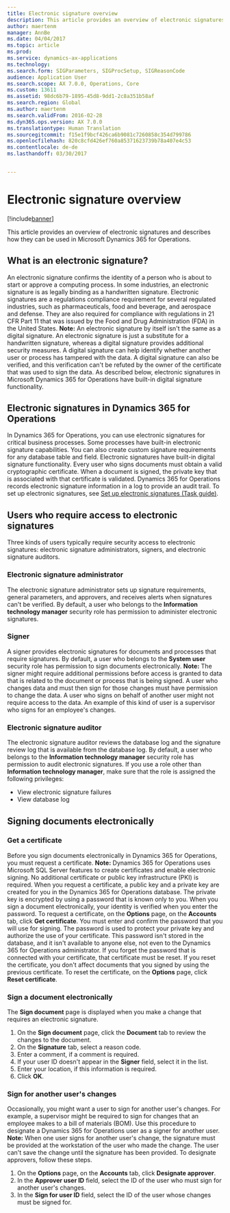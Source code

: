 ```yaml
---
title: Electronic signature overview
description: This article provides an overview of electronic signatures and describes how they can be used in Microsoft Dynamics 365 for Operations.
author: maertenm
manager: AnnBe
ms.date: 04/04/2017
ms.topic: article
ms.prod: 
ms.service: dynamics-ax-applications
ms.technology: 
ms.search.form: SIGParameters, SIGProcSetup, SIGReasonCode
audience: Application User
ms.search.scope: AX 7.0.0, Operations, Core
ms.custom: 13611
ms.assetid: 98dc6b79-1895-45d8-9dd1-2c8a351b58af
ms.search.region: Global
ms.author: maertenm
ms.search.validFrom: 2016-02-28
ms.dyn365.ops.version: AX 7.0.0
ms.translationtype: Human Translation
ms.sourcegitcommit: f15e1f9bcf426ca6b9081c7260858c354d799786
ms.openlocfilehash: 820c8cfd426ef760a85371623739b78a407e4c53
ms.contentlocale: de-de
ms.lasthandoff: 03/30/2017


---
```


# <a name="electronic-signature-overview"></a>Electronic signature overview

[!include[banner](../includes/banner.md)]


This article provides an overview of electronic signatures and describes how they can be used in Microsoft Dynamics 365 for Operations.

<a name="what-is-an-electronic-signature"></a>What is an electronic signature?
--------------------------------

An electronic signature confirms the identity of a person who is about to start or approve a computing process. In some industries, an electronic signature is as legally binding as a handwritten signature. Electronic signatures are a regulations compliance requirement for several regulated industries, such as pharmaceuticals, food and beverage, and aerospace and defense. They are also required for compliance with regulations in 21 CFR Part 11 that was issued by the Food and Drug Administration (FDA) in the United States. **Note:** An electronic signature by itself isn't the same as a digital signature. An electronic signature is just a substitute for a handwritten signature, whereas a digital signature provides additional security measures. A digital signature can help identify whether another user or process has tampered with the data. A digital signature can also be verified, and this verification can't be refuted by the owner of the certificate that was used to sign the data. As described below, electronic signatures in Microsoft Dynamics 365 for Operations have built-in digital signature functionality.

## <a name="electronic-signatures-in-dynamics-365-for-operations"></a>Electronic signatures in Dynamics 365 for Operations
In Dynamics 365 for Operations, you can use electronic signatures for critical business processes. Some processes have built-in electronic signature capabilities. You can also create custom signature requirements for any database table and field. Electronic signatures have built-in digital signature functionality. Every user who signs documents must obtain a valid cryptographic certificate. When a document is signed, the private key that is associated with that certificate is validated. Dynamics 365 for Operations records electronic signature information in a log to provide an audit trail. To set up electronic signatures, see [Set up electronic signatures (Task guide)](http://ax.help.dynamics.com/en/wiki/set-up-electronic-signatures/).

## <a name="users-who-require-access-to-electronic-signatures"></a>Users who require access to electronic signatures
Three kinds of users typically require security access to electronic signatures: electronic signature administrators, signers, and electronic signature auditors.

### <a name="electronic-signature-administrator"></a>Electronic signature administrator

The electronic signature administrator sets up signature requirements, general parameters, and approvers, and receives alerts when signatures can't be verified. By default, a user who belongs to the **Information technology manager** security role has permission to administer electronic signatures.

### <a name="signer"></a>Signer

A signer provides electronic signatures for documents and processes that require signatures. By default, a user who belongs to the **System user** security role has permission to sign documents electronically. **Note:** The signer might require additional permissions before access is granted to data that is related to the document or process that is being signed. A user who changes data and must then sign for those changes must have permission to change the data. A user who signs on behalf of another user might not require access to the data. An example of this kind of user is a supervisor who signs for an employee's changes.

### <a name="electronic-signature-auditor"></a>Electronic signature auditor

The electronic signature auditor reviews the database log and the signature review log that is available from the database log. By default, a user who belongs to the **Information technology manager** security role has permission to audit electronic signatures. If you use a role other than **Information technology manager**, make sure that the role is assigned the following privileges:

-   View electronic signature failures
-   View database log

## <a name="signing-documents-electronically"></a>Signing documents electronically
### <a name="get-a-certificate"></a>Get a certificate

Before you sign documents electronically in Dynamics 365 for Operations, you must request a certificate. **Note:** Dynamics 365 for Operations uses Microsoft SQL Server features to create certificates and enable electronic signing. No additional certificate or public key infrastructure (PKI) is required. When you request a certificate, a public key and a private key are created for you in the Dynamics 365 for Operations database. The private key is encrypted by using a password that is known only to you. When you sign a document electronically, your identity is verified when you enter the password. To request a certificate, on the **Options** page, on the **Accounts** tab, click **Get certificate**. You must enter and confirm the password that you will use for signing. The password is used to protect your private key and authorize the use of your certificate. This password isn't stored in the database, and it isn't available to anyone else, not even to the Dynamics 365 for Operations administrator. If you forget the password that is connected with your certificate, that certificate must be reset. If you reset the certificate, you don't affect documents that you signed by using the previous certificate. To reset the certificate, on the **Options** page, click **Reset certificate**.

### <a name="sign-a-document-electronically"></a>Sign a document electronically

The **Sign document** page is displayed when you make a change that requires an electronic signature.

1.  On the **Sign document** page, click the **Document** tab to review the changes to the document.
2.  On the **Signature** tab, select a reason code.
3.  Enter a comment, if a comment is required.
4.  If your user ID doesn't appear in the **Signer** field, select it in the list.
5.  Enter your location, if this information is required.
6.  Click **OK**.

### <a name="sign-for-another-users-changes"></a>Sign for another user's changes

Occasionally, you might want a user to sign for another user's changes. For example, a supervisor might be required to sign for changes that an employee makes to a bill of materials (BOM). Use this procedure to designate a Dynamics 365 for Operations user as a signer for another user. **Note:** When one user signs for another user's change, the signature must be provided at the workstation of the user who made the change. The user can't save the change until the signature has been provided. To designate approvers, follow these steps.

1.  On the **Options** page, on the **Accounts** tab, click **Designate approver**.
2.  In the **Approver user ID** field, select the ID of the user who must sign for another user's changes.
3.  In the **Sign for user ID** field, select the ID of the user whose changes must be signed for.





